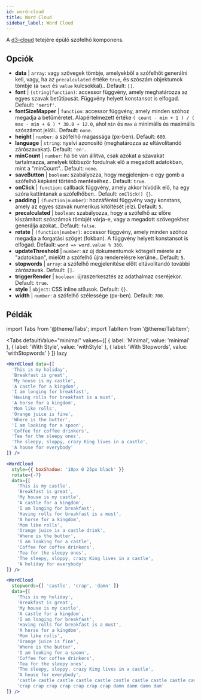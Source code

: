 ```yaml
---
id: word-cloud 
title: Word Cloud
sidebar_label: Word Cloud
---
```


A [d3-cloud](https://github.com/jasondavies/d3-cloud) tetejére épülő szófelhő komponens.

## Opciók

* __data__ | `array`: vagy szövegek tömbje, amelyekből a szófelhőt generálni kell, vagy, ha az `precalculated` értéke `true`, és szószám objektumok tömbje (a `text` és `value` kulcsokkal).. Default: `[]`.
* __font__ | `(string|function)`: accessor függvény, amely meghatározza az egyes szavak betűtípusát. Függvény helyett konstansot is elfogad. Default: `'serif'`.
* __fontSizeMapper__ | `function`: accessor függvény, amely minden szóhoz megadja a betűméretet. Alapértelmezett értéke `( count - min + 1 ) / ( max - min + 6 ) * 30.0 + 12.0`, ahol `min` és `max` a minimális és maximális szószámot jelöli.. Default: `none`.
* __height__ | `number`: a szófelhő magassága (px-ben). Default: `600`.
* __language__ | `string`: nyelvi azonosító (meghatározza az eltávolítandó zárószavakat). Default: `'en'`.
* __minCount__ | `number`: ha be van állítva, csak azokat a szavakat tartalmazza, amelyek többször fordulnak elő a megadott adatokban, mint a "minCount".. Default: `none`.
* __saveButton__ | `boolean`: szabályozza, hogy megjelenjen-e egy gomb a szófelhő képként történő mentéséhez.. Default: `true`.
* __onClick__ | `function`: callback függvény, amely akkor hívódik elő, ha egy szóra kattintanak a szófelhőben.. Default: `onClick() {}`.
* __padding__ | `(function|number)`: hozzáférési függvény vagy konstans, amely az egyes szavak numerikus kitöltését jelzi. Default: `5`.
* __precalculated__ | `boolean`: szabályozza, hogy a szófelhő az előre kiszámított szószámok tömbjét várja-e, vagy a megadott szövegekhez generálja azokat.. Default: `false`.
* __rotate__ | `(function|number)`: accessor függvény, amely minden szóhoz megadja a forgatási szöget (fokban). A függvény helyett konstansot is elfogad. Default: `word => word.value % 360`.
* __updateThreshold__ | `number`: az új dokumentumok kötegelt mérete az "adatokban", mielőtt a szófelhő újra renderelésre kerülne.. Default: `5`.
* __stopwords__ | `array`: a szófelhő megjelenítése előtt eltávolítandó további zárószavak. Default: `[]`.
* __triggerRender__ | `boolean`: újraszerkesztés az adathalmaz cseréjekor. Default: `true`.
* __style__ | `object`: CSS inline stílusok. Default: `{}`.
* __width__ | `number`: a szófelhő szélessége (px-ben). Default: `700`.


## Példák

import Tabs from '@theme/Tabs';
import TabItem from '@theme/TabItem';

<Tabs
    defaultValue="minimal"
    values={[
        { label: 'Minimal', value: 'minimal' },
        { label: 'With Style', value: 'withStyle' },
        { label: 'With Stopwords', value: 'withStopwords' }
    ]}
    lazy
>

<TabItem value="minimal">

```jsx live
<WordCloud data={[
  'This is my holiday', 
  'Breakfast is great', 
  'My house is my castle', 
  'A castle for a kingdom', 
  'I am longing for breakfast',
  'Having rolls for breakfast is a must',
  'A horse for a kingdom',
  'Mom like rolls',
  'Orange juice is fine',
  'Where is the butter',
  'I am looking for a spoon',
  'Coffee for coffee drinkers',
  'Tea for the sleepy ones',
  'The sleepy, sloppy, crazy King lives in a castle',
  'A house for everybody'
]} />
```
</TabItem>

<TabItem value="withStyle">

```jsx live
<WordCloud 
  style={{ boxShadow: '10px 0 25px black' }}
  rotate={-7}
  data={[
    'This is my castle', 
    'Breakfast is great', 
    'My house is my castle', 
    'A castle for a kingdom', 
    'I am longing for breakfast',
    'Having rolls for breakfast is a must',
    'A horse for a kingdom',
    'Mom like rolls',
    'Orange juice is a castle drink',
    'Where is the butter',
    'I am looking for a castle',
    'Coffee for coffee drinkers',
    'Tea for the sleepy ones',
    'The sleepy, sloppy, crazy King lives in a castle',
    'A holiday for everybody'
]} />
```
</TabItem>

<TabItem value="withStopwords">

```jsx live
<WordCloud 
  stopwords={[ 'castle', 'crap', 'damn' ]}
  data={[
    'This is my holiday', 
    'Breakfast is great', 
    'My house is my castle', 
    'A castle for a kingdom', 
    'I am longing for breakfast',
    'Having rolls for breakfast is a must',
    'A horse for a kingdom',
    'Mom like rolls',
    'Orange juice is fine',
    'Where is the butter',
    'I am looking for a spoon',
    'Coffee for coffee drinkers',
    'Tea for the sleepy ones',
    'The sleepy, sloppy, crazy King lives in a castle',
    'A house for everybody',
    'castle castle castle castle castle castle castle castle castle castle',
    'crap crap crap crap crap crap crap damn damn damn dam'
]} />
```

</TabItem>

</Tabs>
